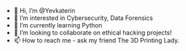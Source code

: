 - 👋 Hi, I’m @Yevkaterin
- 👀 I’m interested in Cybersecurity, Data Forensics
- 🌱 I’m currently learning Python
- 💞️ I’m looking to collaborate on ethical hacking projects!
- 📫 How to reach me - ask my friend The 3D Printing Lady.

<!---
Yevkaterin/Yevkaterin is a ✨ special ✨ repository because its `README.md` (this file) appears on your GitHub profile.
You can click the Preview link to take a look at your changes.
--->
